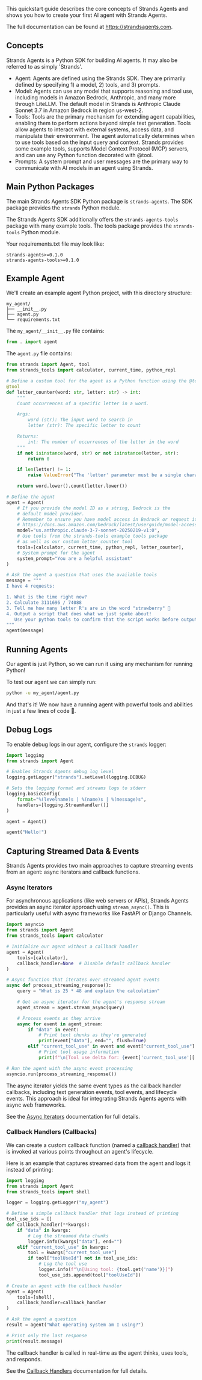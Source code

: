 This quickstart guide describes the core concepts of Strands Agents and shows you how to create your first AI agent with Strands Agents.

The full documentation can be found at https://strandsagents.com.

## Concepts

Strands Agents is a Python SDK for building AI agents. It may also be referred to as simply 'Strands'.

- Agent: Agents are defined using the Strands SDK. They are primarily defined by specifying 1) a model, 2) tools, and 3) prompts.
- Model: Agents can use any model that supports reasoning and tool use, including models in Amazon Bedrock, Anthropic, and many more through LiteLLM.
  The default model in Strands is Anthropic Claude Sonnet 3.7 in Amazon Bedrock in region us-west-2.
- Tools: Tools are the primary mechanism for extending agent capabilities, enabling them to perform actions beyond simple text generation.
  Tools allow agents to interact with external systems, access data, and manipulate their environment.
  The agent automatically determines when to use tools based on the input query and context.
  Strands provides some example tools, supports Model Context Protocol (MCP) servers, and can use any Python function decorated with @tool.
- Prompts: A system prompt and user messages are the primary way to communicate with AI models in an agent using Strands.

## Main Python Packages

The main Strands Agents SDK Python package is `strands-agents`. The SDK package provides the `strands` Python module.

The Strands Agents SDK additionally offers the `strands-agents-tools` package with many example tools.
The tools package provides the `strands-tools` Python module.

Your requirements.txt file may look like:

```
strands-agents>=0.1.0
strands-agents-tools>=0.1.0
```

## Example Agent

We'll create an example agent Python project, with this directory structure:

```
my_agent/
├── __init__.py
├── agent.py
└── requirements.txt
```

The `my_agent/__init__.py` file contains:

```python
from . import agent
```

The `agent.py` file contains:

```python
from strands import Agent, tool
from strands_tools import calculator, current_time, python_repl

# Define a custom tool for the agent as a Python function using the @tool decorator
@tool
def letter_counter(word: str, letter: str) -> int:
    """
    Count occurrences of a specific letter in a word.

    Args:
        word (str): The input word to search in
        letter (str): The specific letter to count

    Returns:
        int: The number of occurrences of the letter in the word
    """
    if not isinstance(word, str) or not isinstance(letter, str):
        return 0

    if len(letter) != 1:
        raise ValueError("The 'letter' parameter must be a single character")

    return word.lower().count(letter.lower())

# Define the agent
agent = Agent(
    # If you provide the model ID as a string, Bedrock is the
    # default model provider.
    # Remember to ensure you have model access in Bedrock or request it:
    # https://docs.aws.amazon.com/bedrock/latest/userguide/model-access-modify.html
    model="us.anthropic.claude-3-7-sonnet-20250219-v1:0",
    # Use tools from the strands-tools example tools package
    # as well as our custom letter_counter tool
    tools=[calculator, current_time, python_repl, letter_counter],
    # System prompt for the agent
    system_prompt="You are a helpful assistant"
)

# Ask the agent a question that uses the available tools
message = """
I have 4 requests:

1. What is the time right now?
2. Calculate 3111696 / 74088
3. Tell me how many letter R's are in the word "strawberry" 🍓
4. Output a script that does what we just spoke about!
   Use your python tools to confirm that the script works before outputting it
"""
agent(message)
```

## Running Agents

Our agent is just Python, so we can run it using any mechanism for running Python!

To test our agent we can simply run:

```bash
python -u my_agent/agent.py
```

And that's it! We now have a running agent with powerful tools and abilities in just a few lines of code 🥳.

## Debug Logs

To enable debug logs in our agent, configure the `strands` logger:

```python
import logging
from strands import Agent

# Enables Strands Agents debug log level
logging.getLogger("strands").setLevel(logging.DEBUG)

# Sets the logging format and streams logs to stderr
logging.basicConfig(
    format="%(levelname)s | %(name)s | %(message)s",
    handlers=[logging.StreamHandler()]
)

agent = Agent()

agent("Hello!")
```

## Capturing Streamed Data & Events

Strands Agents provides two main approaches to capture streaming events from an agent: async iterators and callback functions.

### Async Iterators

For asynchronous applications (like web servers or APIs), Strands Agents provides an async iterator approach using `stream_async()`. This is particularly useful with async frameworks like FastAPI or Django Channels.

```python
import asyncio
from strands import Agent
from strands_tools import calculator

# Initialize our agent without a callback handler
agent = Agent(
    tools=[calculator],
    callback_handler=None  # Disable default callback handler
)

# Async function that iterates over streamed agent events
async def process_streaming_response():
    query = "What is 25 * 48 and explain the calculation"

    # Get an async iterator for the agent's response stream
    agent_stream = agent.stream_async(query)

    # Process events as they arrive
    async for event in agent_stream:
        if "data" in event:
            # Print text chunks as they're generated
            print(event["data"], end="", flush=True)
        elif "current_tool_use" in event and event["current_tool_use"].get("name"):
            # Print tool usage information
            print(f"\n[Tool use delta for: {event['current_tool_use']['name']}]")

# Run the agent with the async event processing
asyncio.run(process_streaming_response())
```

The async iterator yields the same event types as the callback handler callbacks, including text generation events, tool events, and lifecycle events. This approach is ideal for integrating Strands Agents agents with async web frameworks.

See the [Async Iterators](concepts/streaming/async-iterators.md) documentation for full details.

### Callback Handlers (Callbacks)

We can create a custom callback function (named a [callback handler](concepts/streaming/callback-handlers.md)) that is invoked at various points throughout an agent's lifecycle.

Here is an example that captures streamed data from the agent and logs it instead of printing:

```python
import logging
from strands import Agent
from strands_tools import shell

logger = logging.getLogger("my_agent")

# Define a simple callback handler that logs instead of printing
tool_use_ids = []
def callback_handler(**kwargs):
    if "data" in kwargs:
        # Log the streamed data chunks
        logger.info(kwargs["data"], end="")
    elif "current_tool_use" in kwargs:
        tool = kwargs["current_tool_use"]
        if tool["toolUseId"] not in tool_use_ids:
            # Log the tool use
            logger.info(f"\n[Using tool: {tool.get('name')}]")
            tool_use_ids.append(tool["toolUseId"])

# Create an agent with the callback handler
agent = Agent(
    tools=[shell],
    callback_handler=callback_handler
)

# Ask the agent a question
result = agent("What operating system am I using?")

# Print only the last response
print(result.message)
```

The callback handler is called in real-time as the agent thinks, uses tools, and responds.

See the [Callback Handlers](concepts/streaming/callback-handlers.md) documentation for full details.

